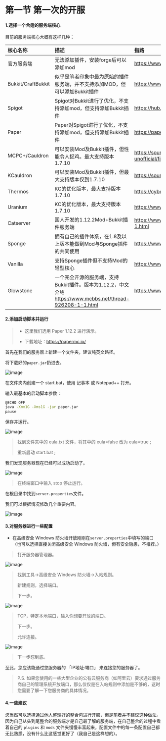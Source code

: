 # 第一节 第一次的开服

#### 1.选择一个合适的服务端核心

目前的服务端核心大概有这样几种：

|核心名称|描述|指路|
| :------------ | :------------ | :------------ |
|官方服务端|无法添加插件，安装forge后可以添加mod|https://www.minecraft.net/|
|Bukkit/CraftBukkit|似乎是笔者印象中最为原始的插件服务端，并不支持添加MOD，但可以添加Bukkit插件|https://www.getbukkit.org/|
|Spigot|Spigot对Bukkit进行了优化，不支持添加mod，但支持添加Bukkit插件|https://hub.spigotmc.org/jenkins/job/BuildTools/|
|Paper|Paper对Spigot进行了优化，不支持添加mod，但支持添加Bukkit插件|https://papermc.io/|
|MCPC+/Cauldron|可以安装Mod及Bukkit插件，但性能令人捉鸡。最大支持版本1.7.10|https://sourceforge.net/projects/cauldron-unofficial/files/old_releases/version_1/|
|KCauldron|可以安装Mod及Bukkit插件，但最大支持版本仅到1.7.10|https://sourceforge.net/projects/kcauldron/|
|Thermos|KC的优化版本，最大支持版本1.7.10|https://cyberdynecc.github.io/Thermos/install|
|Uranium|KC的优化版本，最大支持版本1.7.10|https://www.uraniummc.cc/|
|Catserver|国人开发的1.12.2Mod+Bukkit插件服务端|https://www.mcbbs.net/thread-840599-1-1.html|
|Sponge|拥有自己的插件体系，在1.8及以上版本能做到Mod与Sponge插件的共同使用|https://www.spongepowered.org/|
|Vanilla|支持Sponge插件但不支持Mod的轻型核心|https://www.spongepowered.org/|
|Glowstone|一个完全开源的服务端，支持Bukkit插件。版本为1.12.2，中文介绍 https://www.mcbbs.net/thread-926208-1-1.html |https://www.glowstone.net/|

#### 2.添加启动脚本并运行

> - 这里我们选用 Paper 1.12.2 进行演示。
>
> - 下载地址：https://papermc.io/
>

 首先在我们的服务器上新建一个文件夹，建议纯英文路径。
 
 将下载好的`paper.jar`扔进去。
 
![image](./images/first/picture1.png)

 在文件夹内创建一个 start.bat，使用 记事本 或 Notepad++ 打开。
 
 输入最基本的启动脚本参数：

```bash
@ECHO OFF
java -Xmx1G -Xms1G -jar paper.jar
pause
```

保存并运行。

![image](./images/first/picture2.png)
>
> 找到文件夹中的 eula.txt 文件，将其中的 eula=false 改为 eula=true ;
> 
> 重新启动 start.bat ;
>
 我们发现服务器现在已经可以成功启动了。
>
![image](./images/first/picture3.png)
> 在终端窗口中输入 stop 停止运行。

 在根目录中找到`server.properties`文件。
>
 我们可以根据情况修改几个重要内容。
>
![image](./images/first/picture4.png)
#### 3.对服务器进行一些配置
- 在高级安全 Windows 防火墙开放刚刚在`server.properties`中填写的端口（也可以选择直接关闭高级安全 Windows 防火墙，但有安全隐患，不推荐。）
> 
> 打开服务器管理器。
>
![image](./images/first/picture5.png)
> 找到工具->高级安全 Windows 防火墙->入站规则。
>
> 新建规则，选择端口。
>
> 下一步。
>
![image](./images/first/picture6.png)
> TCP，特定本地端口，输入你想要开放的端口。
>
> 下一步。
>
> 允许连接。
>
![image](./images/first/picture7.png)
> 下一步怼到底。
>
至此，您应该能通过您服务器的 「IP地址:端口」 来连接您的服务器了。

> P.S. 如果您使用的一些大型企业的公有云服务商（如阿里云）要求通过服务商自己的管理系统开放端口，那么仅仅是在入站规则中添加是不够的，这时您需要了解一下您服务商的具体情况。

#### 4.一些建议

您当然可以选择通过他人整理好的整合包进行开服，但是笔者并不建议这种做法。因为自己从头到尾整合的服务端才是自己最了解的服务端，在自己整合的过程中看着自己的 `plugins` 和 `mods` 文件夹慢慢丰富起来，配置文件中的每一条配置自己都无比熟悉，没有什么比这感觉更好了（我自己是这样想的）。

